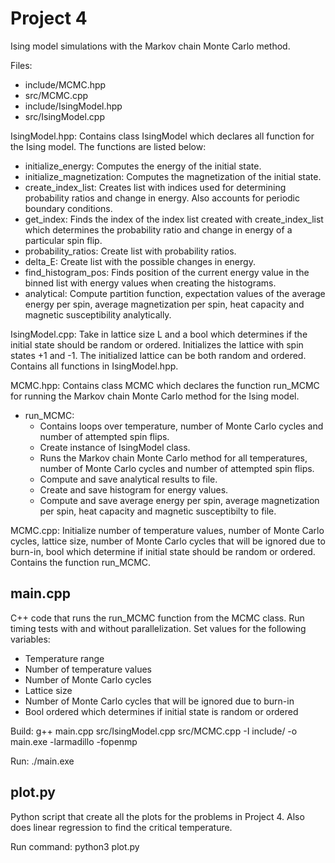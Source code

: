 # Project 4

Ising model simulations with the Markov chain Monte Carlo method. 

Files:
- include/MCMC.hpp
- src/MCMC.cpp
- include/IsingModel.hpp
- src/IsingModel.cpp

IsingModel.hpp: Contains class IsingModel which declares all function for the Ising model. The functions are listed below:
-  initialize_energy: Computes the energy of the initial state.
-  initialize_magnetization: Computes the magnetization of the initial state.
-  create_index_list: Creates list with indices used for determining probability ratios and change in energy. Also accounts for periodic boundary conditions.
-  get_index: Finds the index of the index list created with create_index_list which determines the probability ratio and change in energy of a particular spin flip.
-  probability_ratios: Create list with probability ratios.
-  delta_E: Create list with the possible changes in energy.
-  find_histogram_pos: Finds position of the current energy value in the binned list with energy values when creating the histograms.
-  analytical: Compute partition function, expectation values of the average energy per spin, average magnetization per spin, heat capacity and magnetic susceptibility          analytically. 
                
IsingModel.cpp: Take in lattice size L and a bool which determines if the initial state should be random or ordered. Initializes the lattice with spin states +1 and -1. The initialized lattice can be both random and ordered. Contains all functions in IsingModel.hpp.

MCMC.hpp: Contains class MCMC which declares the function run_MCMC for running the Markov chain Monte Carlo method for the Ising model.
-  run_MCMC: 
    - Contains loops over temperature, number of Monte Carlo cycles and number of attempted spin flips.
    - Create instance of IsingModel class. 
    - Runs the Markov chain Monte Carlo method for all temperatures, number of Monte Carlo cycles and number of attempted spin flips.
    - Compute and save analytical results to file.
    - Create and save histogram for energy values.
    - Compute and save average energy per spin, average magnetization per spin, heat capacity and magnetic susceptibilty to file.
                 
MCMC.cpp: Initialize number of temperature values, number of Monte Carlo cycles, lattice size, number of Monte Carlo cycles that will be ignored due to burn-in, bool which determine if initial state should be random or ordered. Contains the function run_MCMC.

main.cpp
----
C++ code that runs the run_MCMC function from the MCMC class. Run timing tests with and without parallelization. Set values for the following variables:
  - Temperature range
  - Number of temperature values
  - Number of Monte Carlo cycles
  - Lattice size
  - Number of Monte Carlo cycles that will be ignored due to burn-in
  - Bool ordered which determines if initial state is random or ordered
    
Build: 	g++ main.cpp src/IsingModel.cpp src/MCMC.cpp -I include/ -o main.exe -larmadillo -fopenmp

Run: ./main.exe

plot.py
----
Python script that create all the plots for the problems in Project 4. Also does linear regression to find the critical temperature.

Run command: python3 plot.py

